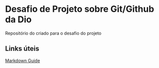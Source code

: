 # Desafio de Projeto sobre Git/Github da Dio
Repositório do criado para o desafio do projeto

## Links úteis
[Markdown Guide](https://www.markdownguide.org/getting-started/)
